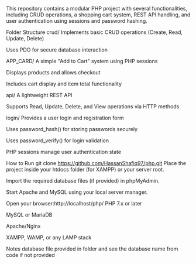 This repository contains a modular PHP project with several functionalities, including CRUD operations, a shopping cart system, REST API handling, and user authentication using sessions and password hashing.

Folder Structure
crud/
Implements basic CRUD operations (Create, Read, Update, Delete)

Uses PDO for secure database interaction

APP_CARD/
A simple "Add to Cart" system using PHP sessions

Displays products and allows checkout

Includes cart display and item total functionality

api/
A lightweight REST API

Supports Read, Update, Delete, and View operations via HTTP methods

login/
Provides a user login and registration form

Uses password_hash() for storing passwords securely

Uses password_verify() for login validation

PHP sessions manage user authentication state

How to Run
git clone https://github.com/HassanShafiq97/php.git
Place the project inside your htdocs folder (for XAMPP) or your server root.

Import the required database files (if provided) in phpMyAdmin.

Start Apache and MySQL using your local server manager.

Open your browser:http://localhost/php/
PHP 7.x or later

MySQL or MariaDB

Apache/Nginx

XAMPP, WAMP, or any LAMP stack

Notes
database file provided in folder and see the database name from code if not provided
